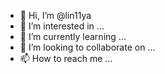 - 👋 Hi, I’m @lin11ya
- 👀 I’m interested in ...
- 🌱 I’m currently learning ...
- 💞️ I’m looking to collaborate on ...
- 📫 How to reach me ...

<!---
lin11ya/lin11ya is a ✨ special ✨ repository because its `README.md` (this file) appears on your GitHub profile.
You can click the Preview link to take a look at your changes.
--->
